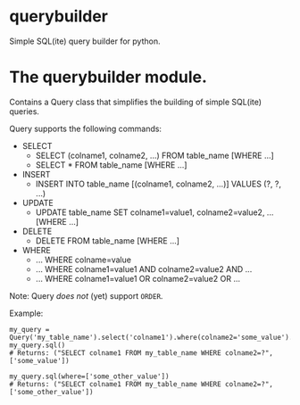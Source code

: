 querybuilder
============

Simple SQL(ite) query builder for python.


# The querybuilder module. #

Contains a Query class that simplifies the building of simple SQL(ite) queries.

Query supports the following commands:

* SELECT
    - SELECT (colname1, colname2, ...) FROM table_name [WHERE ...]
    - SELECT * FROM table_name [WHERE ...]
* INSERT
    - INSERT INTO table_name [(colname1, colname2, ...)] VALUES (?, ?, ...)
* UPDATE
    - UPDATE table_name SET colname1=value1, colname2=value2, ... [WHERE ...]
* DELETE
    - DELETE FROM table_name [WHERE ...]
* WHERE
    - ... WHERE colname=value
    - ... WHERE colname1=value1 AND colname2=value2 AND ...
    - ... WHERE colname1=value1 OR colname2=value2 OR ...

Note: Query _does not_ (yet) support `ORDER`. 

Example:

    my_query = Query('my_table_name').select('colname1').where(colname2='some_value').sql()
    my_query.sql()
    # Returns: ("SELECT colname1 FROM my_table_name WHERE colname2=?", ['some_value'])

    my_query.sql(where=['some_other_value'])
    # Returns: ("SELECT colname1 FROM my_table_name WHERE colname2=?", ['some_other_value'])
